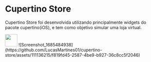 # Cupertino Store

Cupertino Store foi desenvolvida utilizando principalmente widgets do pacote
cupertino(iOS), e tem como objetivo simular uma loja virtual. 

<img src="https://github.com/LucasMartines01/cupertino-store/assets/111136215/d13ddea6-fd3a-44d0-8cd2-44ff54a52256" width = 40px>
![Screenshot_1685484938](https://github.com/LucasMartines01/cupertino-store/assets/111136215/f819fd45-2587-4be9-b927-36c8cc5f2046)
